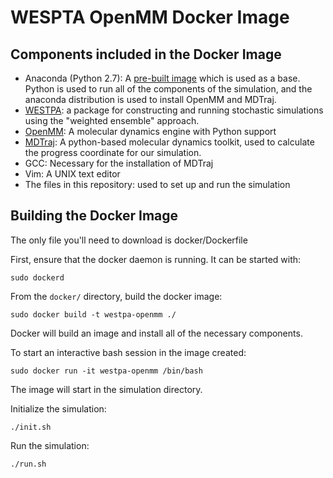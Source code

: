 # WESPTA OpenMM Docker Image

## Components included in the Docker Image
* Anaconda (Python 2.7): A [pre-built image](https://hub.docker.com/r/continuumio/anaconda/) which is used as a base. Python is used to run all of the components of the simulation, and the anaconda distribution is used to install OpenMM and MDTraj. 
* [WESTPA](https://github.com/westpa/westpa): a package for constructing and running stochastic simulations using the "weighted ensemble" approach.
* [OpenMM](http://openmm.org/): A molecular dynamics engine with Python support
* [MDTraj](http://mdtraj.org/): A python-based molecular dynamics toolkit, used to calculate the progress coordinate for our simulation.
* GCC: Necessary for the installation of MDTraj
* Vim: A UNIX text editor
* The files in this repository: used to set up and run the simulation

## Building the Docker Image

The only file you'll need to download is docker/Dockerfile

First, ensure that the docker daemon is running. It can be started with:
```
sudo dockerd
```

From the `docker/` directory, build the docker image:
```
sudo docker build -t westpa-openmm ./
```

Docker will build an image and install all of the necessary components. 

To start an interactive bash session in the image created:
```
sudo docker run -it westpa-openmm /bin/bash
```

The image will start in the simulation directory.

Initialize the simulation:
```
./init.sh
```

Run the simulation:
```
./run.sh
```
